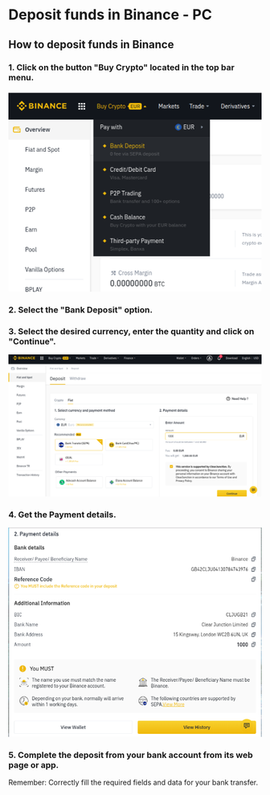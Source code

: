 # Deposit funds in Binance - PC

## How to deposit funds in Binance



### 1. Click on the button "Buy Crypto" located in the top bar menu.



![](../../../.gitbook/assets/fondosbinance1.png)

### 

### 2. Select the "Bank Deposit" option.



### 3. Select the desired currency, enter the quantity and click on "Continue".



![](../../../.gitbook/assets/fondosbinance2.png)

### 

### 4. Get the Payment details.



![](../../../.gitbook/assets/fondosbinance3%20%281%29.png)

### 

### 5. Complete the deposit from your bank account from its web page or app. 

Remember: Correctly fill the required fields and data for your bank transfer.





